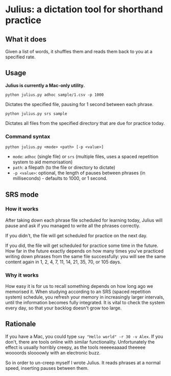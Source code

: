 # Julius: a dictation tool for shorthand practice

## What it does

Given a list of words, it shuffles them and reads them back to
you at a specified rate.

## Usage

**Julius is currently a Mac-only utility.**

`python julius.py adhoc sample/1.csv -p 1000`

Dictates the specified file, pausing for 1 second between each phrase.

`python julius.py srs sample`

Dictates all files from the specified directory that are
due for practice today.

### Command syntax

`python julius.py <mode> <path> [-p <value>]`

- `mode`: `adhoc` (single file) or `srs` (multiple files, uses a spaced
    repetition system to aid memorisation)
- `path`: a filepath (to the file or directory to dictate)
- `-p <value>`: optional, the length of pauses between phrases
    (in milliseconds) - defaults to 1000, or 1 second.

## SRS mode

### How it works

After taking down each phrase file scheduled for learning today,
Julius will pause and ask if you managed to write all the phrases
correctly.

If you didn't, the file will get scheduled for practice on the next day.

If you did, the file will get scheduled for practice some time in
the future. How far in the future exactly depends on how many times
you've practiced writing down phrases from the same file successfully:
you will see the same content again in 1, 2, 4, 7, 11, 14, 21, 35, 70,
or 105 days.

### Why it works

How easy it is for us to recall something depends on how long ago we
memorised it. When studying according to an SRS (spaced repetition
system) schedule, you refresh your memory in increasingly larger
intervals, until the information becomes fully integrated. It is vital
to check the system every day, so that your backlog doesn't grow too
large.

## Rationale

If you have a Mac, you could type `say "Hello world" -r 30 -v Alex`.
If you don't, there are tools online with similar functionality.
Unfortunately the effect is usually horribly creepy, as the tools
reeeeeaaaad theeeee woooords sloooowly with an electronic buzz.

So in order to un-creep myself I wrote Julius. It reads phrases
at a normal speed, inserting pauses between them.
